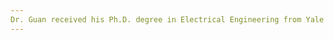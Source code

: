 ```yaml
---
Dr. Guan received his Ph.D. degree in Electrical Engineering from Yale University in 2013 and did his postdoctoral training in Biomedical Engineering at Johns Hopkins University from 2013 to 2014. Dr. Guan’s research interests are in the multidisciplinary areas of micro- and nanotechnology, micro/nanofluidics, bioMEMS, lab-on-a-chip devices, and point-of-care devices. His research group focuses on developing micro and nanoscale devices as well as novel sensing principles for advanced medical diagnostics and testing. Through his work, Dr. Guan is contributing to the development of cutting-edge biomedical technologies that have the potential to revolutionize the way diseases are diagnosed and treated. In addition to his research activities, Dr. Guan is a Senior Member of IEEE, Member of BMES, and Member of the Biophysical Society. He has also served as the Associate Editor for Nanotechnology and Precision Engineering since 2019 and on the Editorial Board of Diagnostics since 2017. Dr. Guan is a frequent reviewer for more than 30 journals and Federal Funding Agencies such as NSF and NIH. Dr. Guan’s contributions to the field have been recognized with several awards and honors. He is a recipient of the HHMI International Research Fellowship and NSF CAREER award, among others.
---
```

